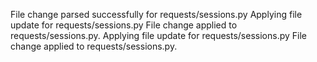 File change parsed successfully for requests/sessions.py
Applying file update for requests/sessions.py
File change applied to requests/sessions.py.
Applying file update for requests/sessions.py
File change applied to requests/sessions.py.
